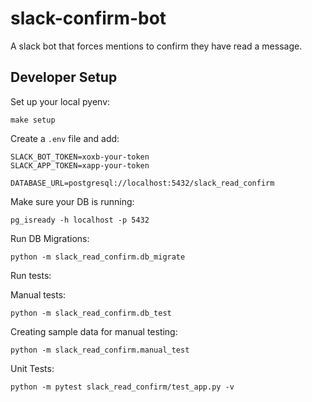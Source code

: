 # slack-confirm-bot
A slack bot that forces mentions to confirm they have read a message.


## Developer Setup
Set up your local pyenv: 

```
make setup
```

Create a `.env` file and add:
```
SLACK_BOT_TOKEN=xoxb-your-token                                                                          
SLACK_APP_TOKEN=xapp-your-token                                                                          
                                                                                                         
DATABASE_URL=postgresql://localhost:5432/slack_read_confirm
```

Make sure your DB is running:
```
pg_isready -h localhost -p 5432
```

Run DB Migrations:
```
python -m slack_read_confirm.db_migrate
```

Run tests:

Manual tests:
```
python -m slack_read_confirm.db_test
```

Creating sample data for manual testing:
```
python -m slack_read_confirm.manual_test
```

Unit Tests:
```
python -m pytest slack_read_confirm/test_app.py -v
```

